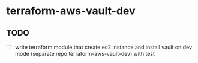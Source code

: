 # terraform-aws-vault-dev

## TODO
- [ ] write terraform module that create ec2 instance and install vault on dev mode (separate repo terraform-aws-vault-dev) with test

